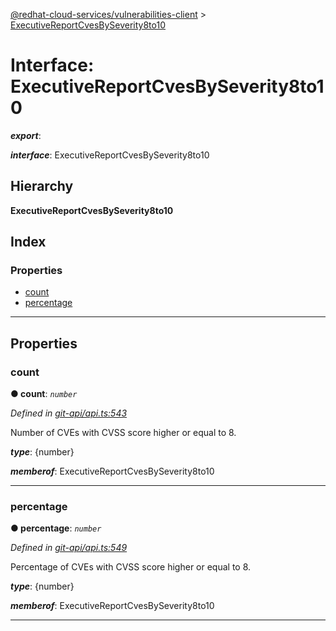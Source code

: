 [@redhat-cloud-services/vulnerabilities-client](../README.md) > [ExecutiveReportCvesBySeverity8to10](../interfaces/executivereportcvesbyseverity8to10.md)

# Interface: ExecutiveReportCvesBySeverity8to10

*__export__*: 

*__interface__*: ExecutiveReportCvesBySeverity8to10

## Hierarchy

**ExecutiveReportCvesBySeverity8to10**

## Index

### Properties

* [count](executivereportcvesbyseverity8to10.md#count)
* [percentage](executivereportcvesbyseverity8to10.md#percentage)

---

## Properties

<a id="count"></a>

###  count

**● count**: *`number`*

*Defined in [git-api/api.ts:543](https://github.com/RedHatInsights/javascript-clients/blob/master/packages/vulnerabilities/git-api/api.ts#L543)*

Number of CVEs with CVSS score higher or equal to 8.

*__type__*: {number}

*__memberof__*: ExecutiveReportCvesBySeverity8to10

___
<a id="percentage"></a>

###  percentage

**● percentage**: *`number`*

*Defined in [git-api/api.ts:549](https://github.com/RedHatInsights/javascript-clients/blob/master/packages/vulnerabilities/git-api/api.ts#L549)*

Percentage of CVEs with CVSS score higher or equal to 8.

*__type__*: {number}

*__memberof__*: ExecutiveReportCvesBySeverity8to10

___

